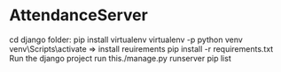 # AttendanceServer

cd django folder:
	pip install virtualenv
	virtualenv -p python venv
	venv\Scripts\activate
=> install reuirements
	pip install -r requirements.txt
Run the django project run this./manage.py runserver
pip list